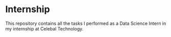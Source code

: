 # Internship

This repository contains all the tasks I performed as a Data Science Intern in my internship at Celebal Technology.
